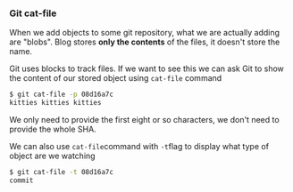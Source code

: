 ### Git cat-file

When we add objects to some git repository, what we are actually adding are "blobs". Blog stores **only the contents** of the files, it doesn't store the name. 

Git uses blocks to track files. If we want to see this we can ask Git to show the content of our stored object using `cat-file` command

```bash
$ git cat-file -p 08d16a7c
kitties kitties kitties
```

We only need to provide the first eight or so characters, we don't need to provide the whole SHA.

We can also use `cat-file`command with `-t`flag to display what type of object are we watching

```bash
$ git cat-file -t 08d16a7c
commit
```
